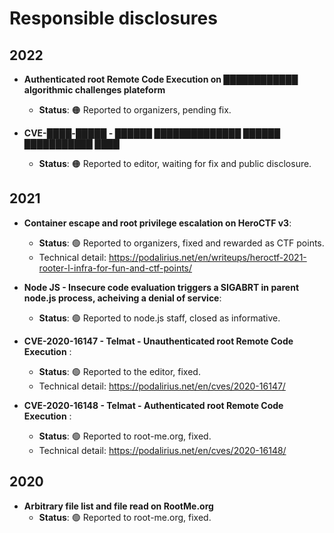 # Responsible disclosures

## 2022

 - **Authenticated root Remote Code Execution on ████████████ algorithmic challenges plateform**
   - **Status**: 🟠 Reported to organizers, pending fix.

 - **CVE-████-█████ - ██████ ██████████████ ██████ ███████████ ████**
   - **Status**: 🟠 Reported to editor, waiting for fix and public disclosure.
   
## 2021
 - **Container escape and root privilege escalation on HeroCTF v3**:
   - **Status**: 🟢 Reported to organizers, fixed and rewarded as CTF points.
   - Technical detail: https://podalirius.net/en/writeups/heroctf-2021-rooter-l-infra-for-fun-and-ctf-points/
   
 - **Node JS - Insecure code evaluation triggers a SIGABRT in parent node.js process, acheiving a denial of service**:
   - **Status**: 🟢 Reported to node.js staff, closed as informative.
 
- **CVE-2020-16147 - Telmat - Unauthenticated root Remote Code Execution** :
   - **Status**: 🟢 Reported to the editor, fixed.
   - Technical detail: https://podalirius.net/en/cves/2020-16147/
   
- **CVE-2020-16148 - Telmat - Authenticated root Remote Code Execution** :
   - **Status**: 🟢 Reported to root-me.org, fixed.
   - Technical detail: https://podalirius.net/en/cves/2020-16148/

## 2020
 - **Arbitrary file list and file read on RootMe.org**
   - **Status**: 🟢 Reported to root-me.org, fixed.
